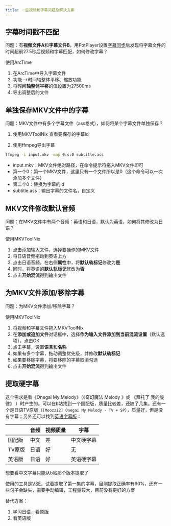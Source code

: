 ```yaml
---
title: 一些视频和字幕问题及解决方案
---
```


## 字幕时间戳不匹配
问题：有**视频文件A**和**字幕文件B**，用PotPlayer设置<u>字幕同步</u>后发现将字幕文件的时间超前27.5秒后视频和字幕匹配，如何修改字幕？

使用ArcTime

1. 在ArcTime中导入字幕文件
2. 功能-->时间轴整体平移、缩放功能
3. 将**时间轴整体平移**的值设置为27500ms
4. 导出调整后的文件

## 单独保存MKV文件中的字幕
问题：MKV文件中有多个字幕文件（ass格式），如何将某个字幕文件单独保存？

1. 使用MKVToolNix 查看要保存的字幕id

2. 使用ffmpeg导出字幕

```bash
ffmpeg -i input.mkv -map 0:s:0 subtitle.ass
```
- input.mkv：MKV文件绝对路径，在命令提示符拖入MKV文件即可
- 第一个0：第一个MKV文件，这里只有一个文件所以是0（这个命令可以一次添加多个文件）
- 第二个0：替换为字幕的id
- subtitle.ass：输出字幕的文件名，自定义

## MKV文件修改默认音频
问题：在MKV文件中有两个音频：英语和日语，默认为英语，如何将其修改为日语？

使用MKVToolNix

1. 点击添加输入文件，选择要操作的MKV文件
2. 将日语音频拖动到英语上方
3. 点击日语音频，在右侧**属性**中，将**默认轨标记**修改为**是**
4. 同时，将英语的**默认轨标记**修改为**否**
5. 点击**开始混流**得到输出文件

## 为MKV文件添加/移除字幕
问题：为MKV文件添加/移除字幕？

使用MKVToolNix

1. 将视频和字幕文件拖入MKVToolNix
2. 在**添加或追加文件**对话框中，选择**作为输入文件添加到当前混流设置**（默认选项），点击OK
3. 点击字幕，设置**语言**和**名称**
4. 如果有多个字幕，拖动调整优先级，并修改**默认轨标记**
5. 如果要移除字幕，将要移除的字幕取消勾选
6. 点击**开始混流**得到输出文件

## 提取硬字幕
这个需求是看《Onegai My Melody》（《奇幻魔法 Melody 》或 《拜托了 我的旋律》 ）时产生的。可以在b站找到一个国配版，质量比较差，还缺了几集。还有一个是日语TV原版（`[Moozzi2] Onegai My Melody - TV + SP`），质量好，但是没有字幕；另外还可以找到[英语字幕版](https://www.wcoanimesub.tv/anime/onegai-my-melody-english-subbed)：

|      | 音频  | 视频质量 | 字幕    |
| ---- | --- | ---- | ----- |
| 国配版  | 中文  | 差    | 中文硬字幕 |
| TV原版 | 日语  | 好    | 无     |
| 英语版  | 日语  | 好    | 英语硬字幕 |
想要看中文字幕只能从b站那个版本提取了

使用的工具是[VSE](https://github.com/YaoFANGUK/video-subtitle-extractor)，试着提取了第一集的字幕，目测提取正确率有60%，还有一些句子会缺失，需要手动编辑，工程量较大，目前没有更好的方案

替代方案：
1. ~~学习日语，看原版~~
2. 看英语版
